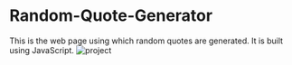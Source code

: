 # Random-Quote-Generator
This is the web page using which random quotes are generated. It is built using JavaScript.
![project](https://github.com/user-attachments/assets/1c30b95c-049f-4d43-995f-a91587312313)
